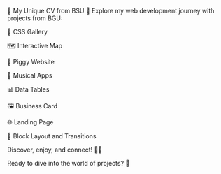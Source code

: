 🎉 My Unique CV from BSU 🎉
Explore my web development journey with projects from BGU:

📸 CSS Gallery

🗺️ Interactive Map

🐷 Piggy Website

🎵 Musical Apps

📊 Data Tables

🖼️ Business Card

🌐 Landing Page

🧩 Block Layout and Transitions

Discover, enjoy, and connect! 🌟🚀

Ready to dive into the world of projects? 🚀
